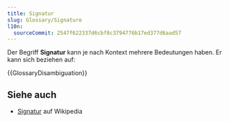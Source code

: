 ```yaml
---
title: Signatur
slug: Glossary/Signature
l10n:
  sourceCommit: 2547f622337d6cbf8c3794776b17ed377d6aad57
---
```


Der Begriff **Signatur** kann je nach Kontext mehrere Bedeutungen haben. Er kann sich beziehen auf:

{{GlossaryDisambiguation}}

## Siehe auch

- [Signatur](<https://en.wikipedia.org/wiki/Signature_(disambiguation)>) auf Wikipedia
